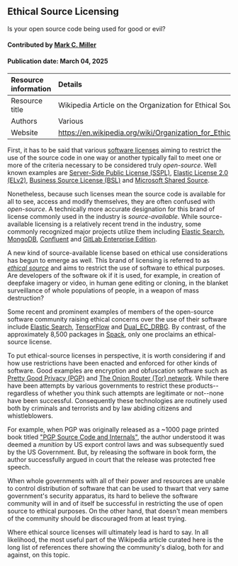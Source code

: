 ## Ethical Source Licensing

<!--- deck text start --->
Is your open source code being used for good or evil?
<!--- deck text end --->

#### Contributed by [Mark C. Miller](https://github.com/markcmiller86)
#### Publication date: March 04, 2025

Resource information | Details
:--- | :---
Resource title | Wikipedia Article on the Organization for Ethical Source
Authors | Various
Website | https://en.wikipedia.org/wiki/Organization_for_Ethical_Source

First, it has to be said that various [software licenses](https://en.wikipedia.org/wiki/Software_license) aiming to restrict the use of the source code in one way or another typically fail to meet one or more of the criteria necessary to be considered truly *open-source*.
Well known examples are [Server-Side Public License (SSPL)](https://en.wikipedia.org/wiki/Server_Side_Public_License), [Elastic License 2.0 (ELv2)](https://www.elastic.co/licensing/elastic-license), [Business Source License (BSL)](https://en.wikipedia.org/wiki/Business_Source_License) and [Microsoft Shared Source](https://en.wikipedia.org/wiki/Shared_Source_Initiative#Restricted_licenses).

Nonetheless, because such licenses mean the source code is available for all to see, access and modify themselves, they are often confused with *open-source*.
A technically more accurate designation for this brand of license commonly used in the industry is *source-available*.
While source-available licensing is a relatively recent trend in the industry, some commonly recognized major projects utilize them including [Elastic Search](https://www.elastic.co), [MongoDB](https://www.mongodb.com/legal/licensing/server-side-public-license), [Confluent](https://www.confluent.io/confluent-community-license-faq/) and [GitLab Enterprise Edition](https://en.wikipedia.org/wiki/Source-available_software#GitLab_Enterprise_Edition_License_(EE_License)).

A new kind of source-available license based on ethical use considerations has begun to emerge as well.
This brand of licensing is referred to as [*ethical source*](https://ethicalsource.dev/licenses/) and aims to restrict the use of software to ethical purposes.
Are developers of the software ok if it is used, for example, in creation of deepfake imagery or video, in human gene editing or cloning, in the blanket surveillance of whole populations of people, in a weapon of mass destruction?

Some recent and prominent examples of members of the open-source software community raising ethical concerns over the use of their software include [Elastic Search](https://pureinsights.com/blog/2024/elastics-journey-from-apache-2-0-to-agpl-3/), [TensorFlow](https://www.nytimes.com/2018/04/04/technology/google-letter-ceo-pentagon-project.html) and [Dual_EC_DRBG](https://en.wikipedia.org/wiki/Dual_EC_DRBG#Standardization_and_implementations).
By contrast, of the approximately 8,500 packages in [Spack](https://spack.io), only one proclaims an ethical-source license.

To put ethical-source licenses in perspective, it is worth considering if and how use restrictions have been enacted and enforced for other kinds of software.
Good examples are encryption and obfuscation software such as [Pretty Good Privacy (PGP)](https://en.wikipedia.org/wiki/Pretty_Good_Privacy) and [The Onion Router (Tor) network](https://en.wikipedia.org/wiki/Tor_(network)).
While there have been attempts by various governments to restrict these products--regardless of whether you think such attempts are legitimate or not--none have been successful.
Consequently these technologies are routinely used both by criminals and terrorists and by law abiding citizens and whistleblowers.

For example, when PGP was originally released as a ~1000 page printed book titled ["PGP Source Code and Internals"](https://archive.org/details/pgpsourcecodeint0000zimm/page/n5/mode/2up), the author understood it was deemed a *munition* by US export control laws
and was subsequently sued by the US Government.
But, by releasing the software in book form, the author successfully argued in court that the release was protected free speech.

When whole governments with all of their power and resources are unable to control distribution of software that can be used to thwart that very same government's security apparatus, its hard to believe the software community will in and of itself be successful in restricting the use of open source to ethical purposes.
On the other hand, that doesn't mean members of the community should be discouraged from at least trying.

Where ethical source licenses will ultimately lead is hard to say.
In all likelihood, the most useful part of the Wikipedia article curated here is the long list of references there showing the community's dialog, both for and against, on this topic.

<!---
Publish: yes
Pinned: no
Topics: Licensing
--->
